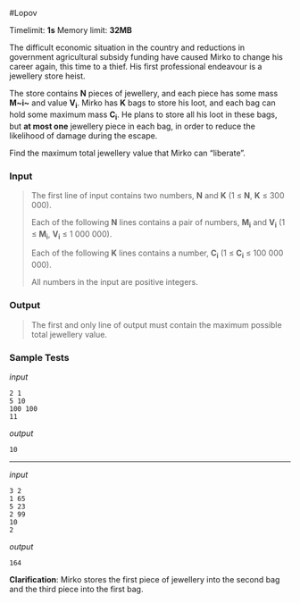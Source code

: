 #Lopov

Timelimit: **1s** Memory limit: **32MB**

The difficult economic situation in the country and reductions in
government agricultural subsidy funding have caused Mirko to change his
career again, this time to a thief. His first professional endeavour is
a jewellery store heist.

The store contains **N** pieces of jewellery, and each piece has some
mass **M~i~** and value **V<sub>i</sub>**. Mirko has **K** bags to store his
loot, and each bag can hold some maximum mass **C<sub>i</sub>**. He plans to
store all his loot in these bags, but **at most one** jewellery piece in
each bag, in order to reduce the likelihood of damage during the escape.

Find the maximum total jewellery value that Mirko can “liberate”.

### Input
> The first line of input contains two numbers, **N** and **K** (1 ≤
> **N**, **K** ≤ 300 000).
>
> Each of the following **N** lines contains a pair of numbers, **M<sub>i</sub>**
> and **V<sub>i</sub>** (1 ≤ **M<sub>i</sub>**, **V<sub>i</sub>** ≤ 1 000 000).
>
> Each of the following **K** lines contains a number, **C<sub>i</sub>** (1 ≤
> **C<sub>i</sub>** ≤ 100 000 000).
>
> All numbers in the input are positive integers.

### Output
> The first and only line of output must contain the maximum possible
> total jewellery value.

### Sample Tests
_input_

```
2 1
5 10
100 100
11
```

_output_
```
10
```

---


_input_

```
3 2
1 65
5 23
2 99
10
2
```

_output_
```
164
```

**Clarification**: Mirko stores the first piece of
jewellery into the second bag and the third piece into the first bag.